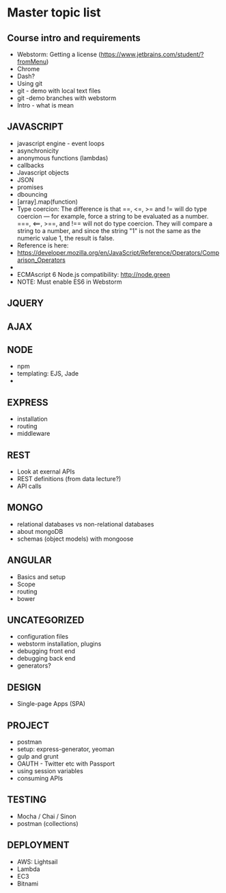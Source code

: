 # Master topic list
## Course intro and requirements
- Webstorm: Getting a license (https://www.jetbrains.com/student/?fromMenu)
- Chrome
- Dash?
- Using git 
- git - demo with local text files
- git -demo branches with webstorm
- Intro - what is mean

## JAVASCRIPT
- javascript engine - event loops
- asynchronicity
- anonymous functions (lambdas)
- callbacks
- Javascript objects
- JSON
- promises
- dbouncing
- [array].map(function)
- Type coercion: The difference is that ==, <=, >= and != will do type coercion — for example, force a string to be evaluated as a number. ===, <==, >==, and !== will not do type coercion. They will compare a string to a number, and since the string "1" is not the same as the numeric value 1, the result is false.
- Reference is here:
- https://developer.mozilla.org/en/JavaScript/Reference/Operators/Comparison_Operators
- 
- ECMAscript 6 Node.js compatibility: http://node.green
- NOTE: Must enable ES6 in Webstorm

## JQUERY

## AJAX

## NODE
- npm
- templating: EJS, Jade
- 
## EXPRESS
- installation
- routing
- middleware

## REST
- Look at exernal APIs
- REST definitions (from data lecture?)
- API calls

## MONGO
- relational databases vs non-relational databases
- about mongoDB
- schemas (object models) with mongoose

## ANGULAR
- Basics and setup
- Scope
- routing
- bower

## UNCATEGORIZED
- configuration files
- webstorm installation, plugins
- debugging front end
- debugging back end
- generators?

## DESIGN
- Single-page Apps (SPA)

## PROJECT
- postman
- setup: express-generator, yeoman
- gulp and grunt
- OAUTH - Twitter etc with Passport
- using session variables
- consuming APIs

## TESTING
- Mocha / Chai / Sinon
- postman (collections)

## DEPLOYMENT
- AWS: Lightsail
- Lambda
- EC3
- Bitnami
